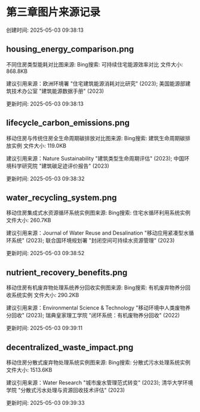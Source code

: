 # 第三章图片来源记录

创建时间: 2025-05-03 09:38:13


## housing_energy_comparison.png

不同住房类型能耗对比图来源:
Bing搜索: 可持续住宅能源效率对比
文件大小: 868.8KB

建议引用来源：欧洲环境署 "住宅建筑能源消耗对比研究" (2023); 美国能源部建筑技术办公室 "建筑能源数据手册" (2023)

更新时间: 2025-05-03 09:38:13

## lifecycle_carbon_emissions.png

移动住房与传统住房全生命周期碳排放对比图来源:
Bing搜索: 建筑生命周期碳排放实例
文件大小: 119.0KB

建议引用来源：Nature Sustainability "建筑类型生命周期评估" (2023); 中国环境科学研究院 "建筑碳足迹评价报告" (2023)

更新时间: 2025-05-03 09:38:32

## water_recycling_system.png

移动住房集成式水资源循环系统实例图来源:
Bing搜索: 住宅水循环利用系统实例
文件大小: 260.7KB

建议引用来源：Journal of Water Reuse and Desalination "移动应用紧凑型水循环系统" (2023); 联合国环境规划署 "封闭空间可持续水资源管理" (2023)

更新时间: 2025-05-03 09:38:52

## nutrient_recovery_benefits.png

移动住房有机废弃物处理系统养分回收实例图来源:
Bing搜索: 有机废弃物养分回收系统实例
文件大小: 290.2KB

建议引用来源：Environmental Science & Technology "移动环境中人类废物养分回收" (2023); 瑞典皇家理工学院 "闭环系统：有机废物养分回收" (2022)

更新时间: 2025-05-03 09:39:11

## decentralized_waste_impact.png

移动住房分散式废弃物处理系统实例图来源:
Bing搜索: 分散式污水处理系统实例
文件大小: 1513.6KB

建议引用来源：Water Research "城市废水管理范式转变" (2023); 清华大学环境学院 "分散式污水处理与资源回收技术评估" (2023)

更新时间: 2025-05-03 09:39:33
